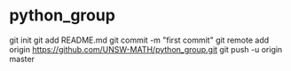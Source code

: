 # python_group
git init
git add README.md
git commit -m "first commit"
git remote add origin https://github.com/UNSW-MATH/python_group.git
git push -u origin master